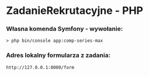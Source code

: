 # ZadanieRekrutacyjne - PHP
### Własna komenda Symfony - wywołanie:

```
> php bin/console app:comp-series-max
```

### Adres lokalny formularza z zadania:

```
http://127.0.0.1:8000/form
```
